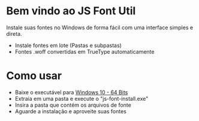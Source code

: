 # Bem vindo ao JS Font Util

Instale suas fontes no Windows de forma fácil com uma interface simples e direta.

 - Instale fontes em lote (Pastas e subpastas)
 - Fontes .woff convertidas em TrueType automaticamente


# Como usar

- Baixe o executável para [Windows 10 - 64 Bits](https://drive.google.com/uc?export=download&id=1U8-qMxSy3vVP9ltaDgHRr2cYNqBkL7KB)
- Extraia em uma pasta e execute o "js-font-install.exe"
- Insira a pasta que contém os arquivos de fonte
- Aguarde a instalação e aproveite suas fontes
